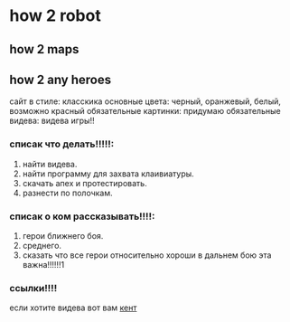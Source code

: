 # how 2 robot
## how 2 maps
## how 2 any heroes 

сайт в стиле: класскика
основные цвета: черный, оранжевый, белый, возможно красный
обязательные картинки: придумаю
обязательные видева: видева игры!!

### списак что делать!!!!!:
1. найти видева.
2. найти программу для захвата клаивиатуры.
3. скачать апех и протестировать.
4. разнести по полочкам.

### списак о ком рассказывать!!!!:
1. герои ближнего боя.
2. среднего.
3. сказать что все герои относительно хороши в дальнем бою эта важна!!!!!!1

### ссылки!!!!
 если хотите видева вот вам [кент](https://www.youtube.com/channel/UCFuBWNNWrvnW99mxDzAHdrw)
